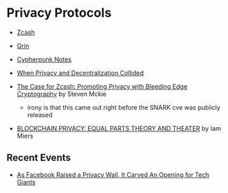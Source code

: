 # Privacy Protocols

* [Zcash](./Zcash)
* [Grin](./Grin)
* [Cypherpunk Notes](./Cypherpunk.md)

* [When Privacy and Decentralization Collided](https://www.coindesk.com/2018-when-privacy-and-decentralization-collided)

* [The Case for Zcash: Promoting Privacy with Bleeding Edge Cryptography](https://medium.com/amentum/the-case-for-zcash-74fe4b7fbef8?ref=tokendaily) by Steven Mckie
    * irony is that this came out right before the SNARK cve was publicly released

* [BLOCKCHAIN PRIVACY: EQUAL PARTS THEORY AND THEATER](https://www.tokendaily.co/blog/blockchain-privacy-equal-parts-theory-and-theater) by Iam Miers

## Recent Events
* [As Facebook Raised a Privacy Wall, It Carved An Opening for Tech Giants](https://www.nytimes.com/2018/12/18/technology/facebook-privacy.html)